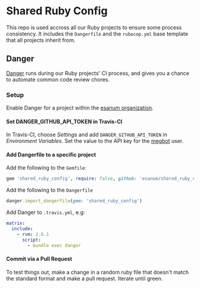 # Shared Ruby Config

This repo is used accross all our Ruby projects to ensure some process consistency.
It includes the `Dangerfile` and the `rubocop.yml` base template that all
projects inherit from.

## Danger

[Danger](http://danger.systems) runs during our Ruby projects' CI process, and gives you a chance to automate common code review chores.

### Setup

Enable Danger for a project within the [esanum organization](https://github.com/esanum).

#### Set DANGER_GITHUB_API_TOKEN in Travis-CI

In Travis-CI, choose _Settings_ and add `DANGER_GITHUB_API_TOKEN` in _Environment Variables_. Set the value to the API key for the [megbot](https://github.com/megbot) user.

#### Add Dangerfile to a specific project

Add the following to the `Gemfile`:

```ruby
gem 'shared_ruby_config', require: false, github: 'esanum/shared_ruby_config'
```

Add the following to the `Dangerfile`
```ruby
danger.import_dangerfile(gem: 'shared_ruby_config')
```

Add Danger to `.travis.yml`, e.g:

```yaml
matrix:
  include:
    - rvm: 2.6.1
      script:
        - bundle exec danger
```

#### Commit via a Pull Request

To test things out, make a change in a random ruby file that doesn't match the standard format and make a pull request. Iterate until green.
